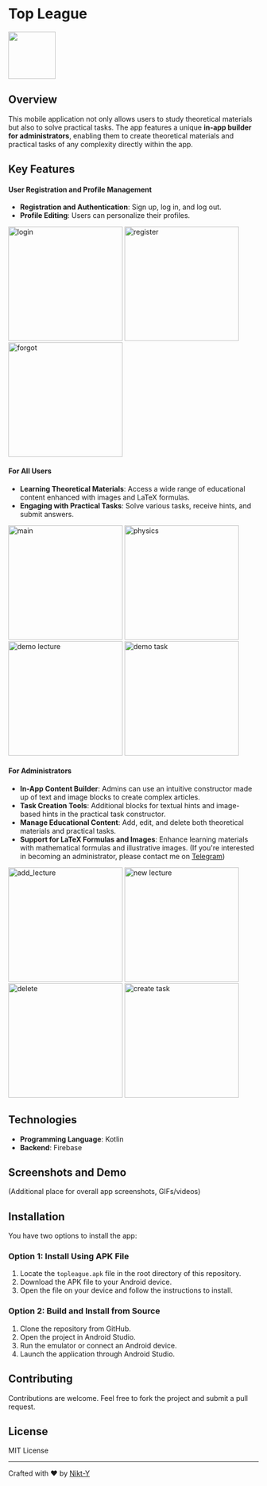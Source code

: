 # Top League

<img src="/ReadMeFiles/logo.png" width="95" height="95">

## Overview

This mobile application not only allows users to study theoretical materials but also to solve practical tasks. The app features a unique **in-app builder for administrators**, enabling them to create theoretical materials and practical tasks of any complexity directly within the app.

## Key Features
#### User Registration and Profile Management
- **Registration and Authentication**: Sign up, log in, and log out.
- **Profile Editing**: Users can personalize their profiles.

<img src="/ReadMeFiles/login.jpg" width="230" alt="login"> <img src="/ReadMeFiles/create_ac.jpg" width="230" alt="register"> <img src="/ReadMeFiles/forgot.jpg" width="230" alt="forgot">

#### For All Users
- **Learning Theoretical Materials**: Access a wide range of educational content enhanced with images and LaTeX formulas.
- **Engaging with Practical Tasks**: Solve various tasks, receive hints, and submit answers.

<img src="/ReadMeFiles/main.jpg" width="230" alt="main"> <img src="/ReadMeFiles/physics.jpg" width="230" alt="physics"> <img src="/ReadMeFiles/demo_lec.jpg" width="230" alt="demo lecture">
<img src="/ReadMeFiles/demo_task.jpg" width="230" alt="demo task">

#### For Administrators
- **In-App Content Builder**: Admins can use an intuitive constructor made up of text and image blocks to create complex articles.
- **Task Creation Tools**: Additional blocks for textual hints and image-based hints in the practical task constructor.
- **Manage Educational Content**: Add, edit, and delete both theoretical materials and practical tasks.
- **Support for LaTeX Formulas and Images**: Enhance learning materials with mathematical formulas and illustrative images.
    (If you're interested in becoming an administrator, please contact me on [Telegram](https://t.me/ynikt))

<img src="/ReadMeFiles/add_lec.jpg" width="230" alt="add_lecture"> <img src="/ReadMeFiles/new_lec.jpg" width="230" alt="new lecture"> <img src="/ReadMeFiles/delete.jpg" width="230" alt="delete">
<img src="/ReadMeFiles/create_task.jpg" width="230" alt="create task">

## Technologies

- **Programming Language**: Kotlin
- **Backend**: Firebase

## Screenshots and Demo

(Additional place for overall app screenshots, GIFs/videos)

## Installation
You have two options to install the app:
### Option 1: Install Using APK File
1. Locate the `topleague.apk` file in the root directory of this repository.
2. Download the APK file to your Android device.
3. Open the file on your device and follow the instructions to install.

### Option 2: Build and Install from Source
1. Clone the repository from GitHub.
2. Open the project in Android Studio.
3. Run the emulator or connect an Android device.
4. Launch the application through Android Studio.

## Contributing

Contributions are welcome. Feel free to fork the project and submit a pull request.

## License

MIT License

---

Crafted with :heart: by [Nikt-Y](https://github.com/Nikt-Y)

